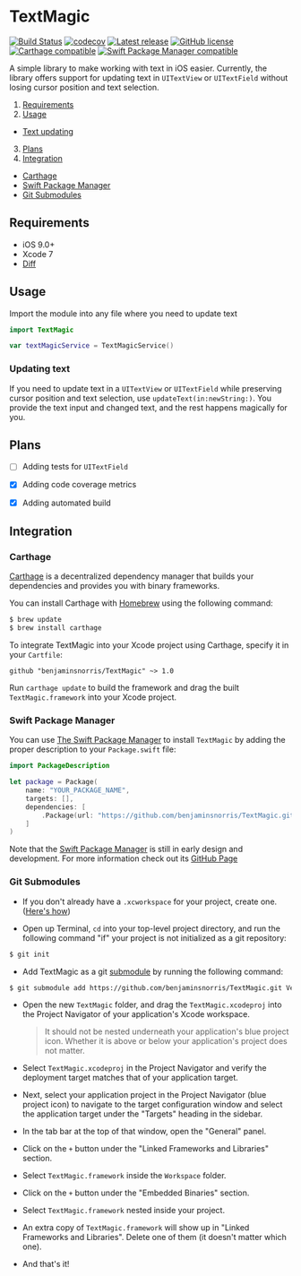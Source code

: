 # TextMagic
[![Build Status](https://img.shields.io/travis/benjaminsnorris/TextMagic.svg)](https://travis-ci.org/benjaminsnorris/TextMagic)
[![codecov](https://img.shields.io/codecov/c/github/benjaminsnorris/TextMagic.svg)](https://codecov.io/gh/benjaminsnorris/TextMagic)
[![Latest release](http://img.shields.io/github/release/benjaminsnorris/TextMagic.svg)](https://github.com/benjaminsnorris/TextMagic/releases)
[![GitHub license](https://img.shields.io/github/license/benjaminsnorris/TextMagic.svg)](/LICENSE)
[![Carthage compatible](https://img.shields.io/badge/Carthage-compatible-brightgreen.svg)](https://github.com/Carthage/Carthage)
[![Swift Package Manager compatible](https://img.shields.io/badge/Swift_Package_Manager-compatible-brightgreen.svg)](https://swift.org/package-manager)

A simple library to make working with text in iOS easier. Currently, the library offers support for updating text in `UITextView` or `UITextField` without losing cursor position and text selection.

1. [Requirements](#requirements)
2. [Usage](#usage)
  - [Text updating](#text-updating)
3. [Plans](#plans)
4. [Integration](#integration)
  - [Carthage](#carthage)
  - [Swift Package Manager](#swift-package-manager)
  - [Git Submodules](#git-submodules)


## Requirements
- iOS 9.0+
- Xcode 7
- [Diff](https://github.com/soffes/diff)


## Usage
Import the module into any file where you need to update text
```swift
import TextMagic

var textMagicService = TextMagicService()
```

### Updating text
If you need to update text in a `UITextView` or `UITextField` while preserving cursor position and text selection, use `updateText(in:newString:)`. You provide the text input and changed text, and the rest happens magically for you.


## Plans
- [ ] Adding tests for `UITextField`
- [x] Adding code coverage metrics
- [x] Adding automated build


## Integration
### Carthage

[Carthage](https://github.com/Carthage/Carthage) is a decentralized dependency manager that builds your dependencies and provides you with binary frameworks.

You can install Carthage with [Homebrew](http://brew.sh/) using the following command:

```bash
$ brew update
$ brew install carthage
```

To integrate TextMagic into your Xcode project using Carthage, specify it in your `Cartfile`:

```ogdl
github "benjaminsnorris/TextMagic" ~> 1.0
```

Run `carthage update` to build the framework and drag the built `TextMagic.framework` into your Xcode project.

### Swift Package Manager

You can use [The Swift Package Manager](https://swift.org/package-manager) to install `TextMagic` by adding the proper description to your `Package.swift` file:

```swift
import PackageDescription

let package = Package(
    name: "YOUR_PACKAGE_NAME",
    targets: [],
    dependencies: [
        .Package(url: "https://github.com/benjaminsnorris/TextMagic.git", majorVersion: 1)
    ]
)
```

Note that the [Swift Package Manager](https://swift.org/package-manager) is still in early design and development. For more information check out its [GitHub Page](https://github.com/apple/swift-package-manager)


### Git Submodules

- If you don't already have a `.xcworkspace` for your project, create one. ([Here's how](https://developer.apple.com/library/ios/recipes/xcode_help-structure_navigator/articles/Adding_an_Existing_Project_to_a_Workspace.html))

- Open up Terminal, `cd` into your top-level project directory, and run the following command "if" your project is not initialized as a git repository:

```bash
$ git init
```

- Add TextMagic as a git [submodule](http://git-scm.com/docs/git-submodule) by running the following command:

```bash
$ git submodule add https://github.com/benjaminsnorris/TextMagic.git Vendor/TextMagic
```

- Open the new `TextMagic` folder, and drag the `TextMagic.xcodeproj` into the Project Navigator of your application's Xcode workspace.

    > It should not be nested underneath your application's blue project icon. Whether it is above or below your application's project does not matter.

- Select `TextMagic.xcodeproj` in the Project Navigator and verify the deployment target matches that of your application target.
- Next, select your application project in the Project Navigator (blue project icon) to navigate to the target configuration window and select the application target under the "Targets" heading in the sidebar.
- In the tab bar at the top of that window, open the "General" panel.
- Click on the `+` button under the "Linked Frameworks and Libraries" section.
- Select `TextMagic.framework` inside the `Workspace` folder.
- Click on the `+` button under the "Embedded Binaries" section.
- Select `TextMagic.framework` nested inside your project.
- An extra copy of `TextMagic.framework` will show up in "Linked Frameworks and Libraries". Delete one of them (it doesn't matter which one).
- And that's it!

